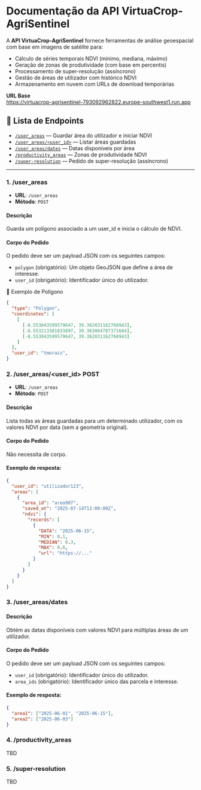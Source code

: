 # Documentação da API VirtuaCrop-AgriSentinel

A **API VirtuaCrop-AgriSentinel** fornece ferramentas de análise geoespacial com base em imagens de satélite para:

- Cálculo de séries temporais NDVI (mínimo, mediana, máximo)
- Geração de zonas de produtividade (com base em percentis)
- Processamento de super-resolução (assíncrono)
- Gestão de áreas de utilizador com histórico NDVI
- Armazenamento em nuvem com URLs de download temporárias

**URL Base**  
https://virtuacrop-agrisentinel-793092962822.europe-southwest1.run.app

## 📍 Lista de Endpoints

- [`/user_areas`](#1-user_areas-post) — Guardar área do utilizador e iniciar NDVI
- [`/user_areas/<user_id>`](#2-user_areasuser_id-post) — Listar áreas guardadas
- [`/user_areas/dates`](#3-user_areasdates-post) — Datas disponíveis por área
- [`/productivity_areas`](#4-productivity-post) — Zonas de produtividade NDVI
- [`/super-resolution`](#5-super-resolution-post) — Pedido de super-resolução (assíncrono)

---

### 1. /user_areas

- **URL**: `/user_areas`  
- **Método**: `POST`

#### Descrição

Guarda um polígono associado a um user_id e inicia o cálculo de NDVI.

#### Corpo do Pedido

O pedido deve ser um payload JSON com os seguintes campos:

- `polygon` (obrigatório): Um objeto GeoJSON que define a área de interesse.  
- `user_id` (obrigatório): Identificador único do utilizador.  

<summary>📌 Exemplo de Polígono</summary>

```json
{
  "type": "Polygon",
  "coordinates": [
    [
      [-8.553043599579647, 39.362031162768943],
      [-8.553213381033897, 39.363064707371684],
      [-8.553043599579647, 39.362031162768943]
    ]
  ],
  "user_id": "tmorais",
}
```


### 2. /user_areas/<user_id> POST

- **URL**: `/user_areas`  
- **Método**: `POST`
  
#### Descrição

Lista todas as áreas guardadas para um determinado utilizador, com os valores NDVI por data (sem a geometria original).

#### Corpo do Pedido

Não necessita de corpo.


#### Exemplo de resposta:

```json
{
  "user_id": "utilizador123",
  "areas": [
    {
      "area_id": "area987",
      "saved_at": "2025-07-14T12:00:00Z",
      "ndvi": {
        "records": [
          {
            "DATA": "2025-06-15",
            "MIN": 0.1,
            "MEDIAN": 0.3,
            "MAX": 0.6,
            "url": "https://..."
          }
        ]
      }
    }
  ]
}
```

### 3. /user_areas/dates

#### Descrição

Obtém as datas disponíveis com valores NDVI para múltiplas áreas de um utilizador.

#### Corpo do Pedido

O pedido deve ser um payload JSON com os seguintes campos:

- `user_id` (obrigatório): Identificador único do utilizador.  
- `area_ids` (obrigatório): Identificador único das parcela e interesse.  

#### Exemplo de resposta:

```json
{
  "area1": ["2025-06-01", "2025-06-15"],
  "area2": ["2025-06-03"]
}
```

### 4. /productivity_areas

TBD

### 5. /super-resolution

TBD
